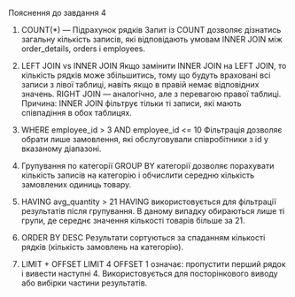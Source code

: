 Пояснення до завдання 4 

1. COUNT(*) — Підрахунок рядків
Запит із COUNT дозволяє дізнатись загальну кількість записів, які відповідають умовам INNER JOIN між order_details, orders і employees.

2. LEFT JOIN vs INNER JOIN
Якщо замінити INNER JOIN на LEFT JOIN, то кількість рядків може збільшитись, тому що будуть враховані всі записи з лівої таблиці, навіть якщо в правій немає відповідних значень.
RIGHT JOIN — аналогічно, але з перевагою правої таблиці.
Причина: INNER JOIN фільтрує тільки ті записи, які мають співпадіння в обох таблицях.

3. WHERE employee_id > 3 AND employee_id <= 10
Фільтрація дозволяє обрати лише замовлення, які обслуговували співробітники з id у вказаному діапазоні.

4. Групування по категорії
GROUP BY категорії дозволяє порахувати кількість записів на категорію і обчислити середню кількість замовлених одиниць товару.

5. HAVING avg_quantity > 21
HAVING використовується для фільтрації результатів після групування. В даному випадку обираються лише ті групи, де середнє значення кількості товарів більше за 21.

6. ORDER BY DESC
Результати сортуються за спаданням кількості рядків (кількість замовлень на категорію).

7. LIMIT + OFFSET
LIMIT 4 OFFSET 1 означає: пропустити перший рядок і вивести наступні 4. Використовується для посторінкового виводу або вибірки частини результатів.

